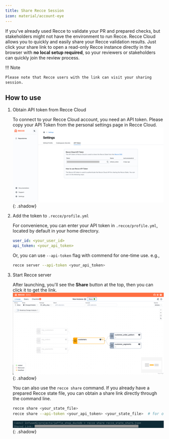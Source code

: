 ```yaml
---
title: Share Recce Session
icon: material/account-eye
---
```


If you've already used Recce to validate your PR and prepared checks, but stakeholders might not have the environment to run Recce. Recce Cloud allows you to quickly and easily share your Recce validation results. Just click your share link to open a read-only Recce instance directly in the browser with __no local setup required__, so your reviewers or stakeholders can quickly join the review process.

!!! Note

    Please note that Recce users with the link can visit your sharing session.

## How to use

1. Obtain API token from Recce Cloud
    
    To connect to your Recce Cloud account, you need an API token. Please copy your API Token from the personal settings page in Recce Cloud.
    ![Recce API Token](../../assets/images/recce-cloud/setting-page-api-token-fs8.png){: .shadow}

1. Add the token to `.recce/profile.yml`

    For convenience, you can enter your API token in `.recce/profile.yml`, located by default in your home directory. 
    ```yaml
    user_id: <your_user_id>
    api_token: <your_api_token>
    ```
    Or, you can use `--api-token` flag with commend for one-time use. e.g.,
    ```bash
    recce server --api-token <your_api_token>
    ```

1. Start Recce server

    After launching, you'll see the __Share__ button at the top, then you can click it to get the link.
    ![Recce Share From Server](../../assets/images/recce-cloud/recce-share-from-server-fs8.png){: .shadow}

    You can also use the `recce share` command. If you already have a prepared Recce state file, you can obtain a share link directly through the command line.
    ```bash
    recce share <your_state_file>
    recce share --api-token <your_api_token> <your_state_file>  # for one-time use
    ```
    ![Recce Share From CLI](../../assets/images/recce-cloud/recce-share-from-cli.png){: .shadow}
